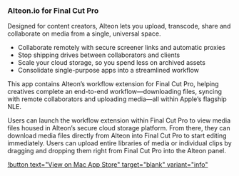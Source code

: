 ### Alteon.io for Final Cut Pro

Designed for content creators, Alteon lets you upload, transcode, share and collaborate on media from a single, universal space.

- Collaborate remotely with secure screener links and automatic proxies
- Stop shipping drives between collaborators and clients
- Scale your cloud storage, so you spend less on archived assets
- Consolidate single-purpose apps into a streamlined workflow

This app contains Alteon’s workflow extension for Final Cut Pro, helping creatives complete an end-to-end workflow—downloading files, syncing with remote collaborators and uploading media—all within Apple’s flagship NLE.

Users can launch the workflow extension within Final Cut Pro to view media files housed in Alteon’s secure cloud storage platform. From there, they can download media files directly from Alteon into Final Cut Pro to start editing immediately. Users can upload entire libraries of media or individual clips by dragging and dropping them right from Final Cut Pro into the Alteon panel.

[!button text="View on Mac App Store" target="blank" variant="info"](https://apps.apple.com/au/app/alteon-io-for-final-cut-pro/id1641172792?mt=12)